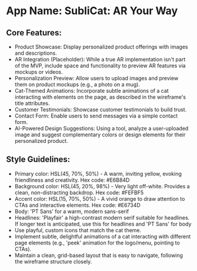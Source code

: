 # **App Name**: SubliCat: AR Your Way

## Core Features:

- Product Showcase: Display personalized product offerings with images and descriptions.
- AR Integration (Placeholder): While a true AR implementation isn't part of the MVP, include space and functionality to preview AR features via mockups or videos.
- Personalization Preview: Allow users to upload images and preview them on product mockups (e.g., a photo on a mug).
- Cat-Themed Animations: Incorporate subtle animations of a cat interacting with elements on the page, as described in the wireframe's title attributes.
- Customer Testimonials: Showcase customer testimonials to build trust.
- Contact Form: Enable users to send messages via a simple contact form.
- AI-Powered Design Suggestions: Using a tool, analyze a user-uploaded image and suggest complementary colors or design elements for their personalized product.

## Style Guidelines:

- Primary color: HSL(45, 70%, 50%) - A warm, inviting yellow, evoking friendliness and creativity. Hex code: #E6B84D
- Background color: HSL(45, 20%, 98%) - Very light off-white. Provides a clean, non-distracting backdrop. Hex code: #FEFBF5
- Accent color: HSL(15, 70%, 50%) - A vivid orange to draw attention to CTAs and interactive elements. Hex code: #E6734D
- Body: 'PT Sans' for a warm, modern sans-serif
- Headlines: 'Playfair' a high-contrast modern serif suitable for headlines. If longer text is anticipated, use this for headlines and 'PT Sans' for body
- Use playful, custom icons that match the cat theme.
- Implement subtle, delightful animations of a cat interacting with different page elements (e.g., 'peek' animation for the logo/menu, pointing to CTAs).
- Maintain a clean, grid-based layout that is easy to navigate, following the wireframe structure closely.